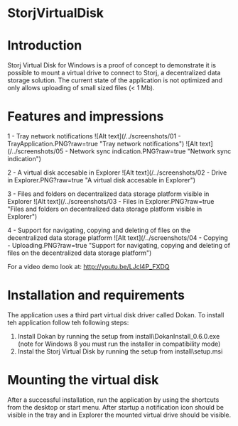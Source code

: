 # StorjVirtualDisk

# Introduction
Storj Virtual Disk for Windows is a proof of concept to demonstrate it is possible to mount a virtual drive to connect to Storj, a decentralized data storage solution.
The current state of the application is not optimized and only allows uploading of small sized files (< 1 Mb).

# Features and impressions

1 - Tray network notifications
![Alt text](/../screenshots/01 - TrayApplication.PNG?raw=true "Tray network notifications")
![Alt text](/../screenshots/05 - Network sync indication.PNG?raw=true "Network sync indication")

2 - A virtual disk accesable in Explorer
![Alt text](/../screenshots/02 - Drive in Explorer.PNG?raw=true "A virtual disk accesable in Explorer")

3 - Files and folders on decentralized data storage platform visible in Explorer
![Alt text](/../screenshots/03 - Files in Explorer.PNG?raw=true "Files and folders on decentralized data storage platform visible in Explorer")

4 - Support for navigating, copying and deleting of files on the decentralized data storage platform
![Alt text](/../screenshots/04 - Copying - Uploading.PNG?raw=true "Support for navigating, copying and deleting of files on the decentralized data storage platform")

For a video demo look at: http://youtu.be/LJcl4P_FXDQ

# Installation and requirements
The application uses a third part virtual disk driver called Dokan. To install teh application follow teh following steps:
1) Install Dokan by running the setup from install\DokanInstall_0.6.0.exe (note for Windows 8 you must run the installer in compatibility mode)
2) Instal the Storj Virtual Disk by running the setup from install\setup.msi

# Mounting the virtual disk
After a successful installation, run the application by using the shortcuts from the desktop or start menu. After startup a notification icon should be visible in the tray and in Explorer the mounted virtual drive should be visible.